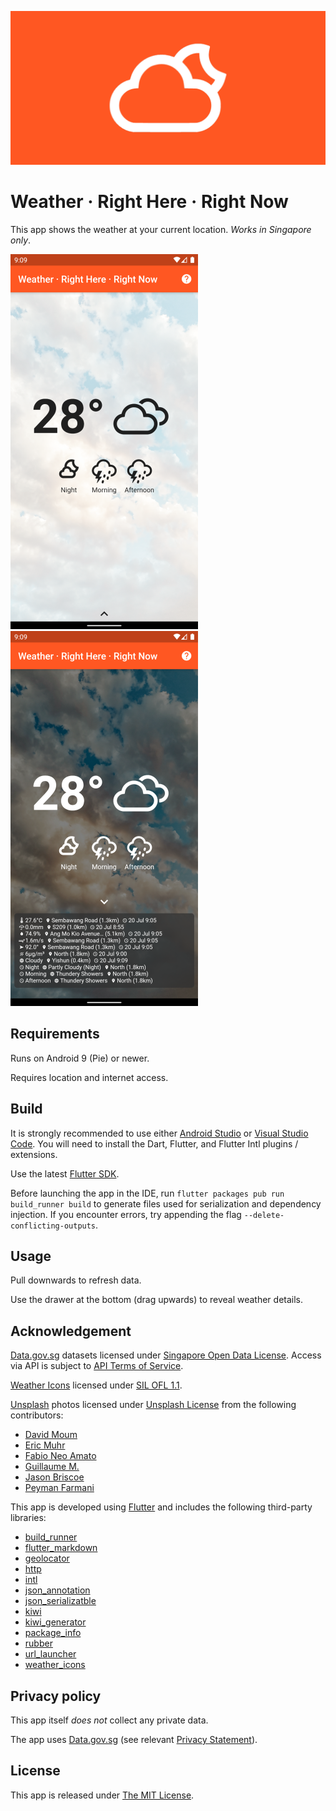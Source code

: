 ![Logo](doc/images/feature-graphic.png)

# Weather · Right Here · Right Now

This app shows the weather at your current location. *Works in Singapore only*.

![Screenshot 1](doc/images/screenshot-1.png)
![Screenshot 2](doc/images/screenshot-2.png)

## Requirements

Runs on Android 9 (Pie) or newer.

Requires location and internet access.

## Build

It is strongly recommended to use either [Android Studio](https://developer.android.com/studio) or [Visual Studio Code](https://code.visualstudio.com/). You will need to install the Dart, Flutter, and Flutter Intl plugins / extensions.

Use the latest [Flutter SDK](https://flutter.dev/docs/get-started/install).

Before launching the app in the IDE, run `flutter packages pub run build_runner build` to generate files used for serialization and dependency injection. If you encounter errors, try appending the flag `--delete-conflicting-outputs`.

## Usage

Pull downwards to refresh data.

Use the drawer at the bottom (drag upwards) to reveal weather details.

## Acknowledgement

[Data.gov.sg](https://data.gov.sg/) datasets licensed under [Singapore Open Data License](https://data.gov.sg/open-data-licence). Access via API is subject to [API Terms of Service](https://data.gov.sg/privacy-and-website-terms#api-terms).

[Weather Icons](https://erikflowers.github.io/weather-icons/) licensed under [SIL OFL 1.1](http://scripts.sil.org/OFL).

[Unsplash](https://unsplash.com) photos licensed under [Unsplash License](https://unsplash.com/license) from the following contributors:
- [David Moum](https://unsplash.com/@davidmoum?utm_source=unsplash&utm_medium=referral&utm_content=creditCopyText)
- [Eric Muhr](https://unsplash.com/@ericmuhr?utm_source=unsplash&utm_medium=referral&utm_content=creditCopyText)
- [Fabio Neo Amato](https://unsplash.com/@cloudsdealer?utm_source=unsplash&utm_medium=referral&utm_content=creditCopyText)
- [Guillaume M.](https://unsplash.com/@guimgn?utm_source=unsplash&utm_medium=referral&utm_content=creditCopyText)
- [Jason Briscoe](https://unsplash.com/@jsnbrsc?utm_source=unsplash&utm_medium=referral&utm_content=creditCopyText)
- [Peyman Farmani](https://unsplash.com/@peymanfarmani?utm_source=unsplash&utm_medium=referral&utm_content=creditCopyText)

This app is developed using [Flutter](https://flutter.dev) and includes the following third-party libraries:
- [build_runner](https://pub.dev/packages/build_runner)
- [flutter_markdown](https://pub.dev/packages/flutter_markdown)
- [geolocator](https://pub.dev/packages/geolocator)
- [http](https://pub.dev/packages/http)
- [intl](https://pub.dev/packages/intl)
- [json_annotation](https://pub.dev/packages/json_annotation)
- [json_serializatble](https://pub.dev/packages/json_serializable)
- [kiwi](https://pub.dev/packages/kiwi)
- [kiwi_generator](https://pub.dev/packages/kiwi_generator)
- [package_info](https://pub.dev/packages/package_info)
- [rubber](https://pub.dev/packages/rubber)
- [url_launcher](https://pub.dev/packages/url_launcher)
- [weather_icons](https://pub.dev/packages/weather_icons)

## Privacy policy

This app itself *does not* collect any private data.

The app uses [Data.gov.sg](https://data.gov.sg/) (see relevant [Privacy Statement](https://data.gov.sg/privacy-and-website-terms#privacy)).

## License

This app is released under [The MIT License](https://opensource.org/licenses/MIT).
